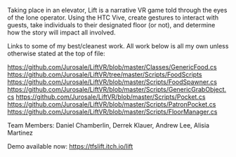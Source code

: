 Taking place in an elevator, Lift is a narrative VR game told through the eyes of the lone operator. Using the HTC Vive, create gestures to interact with guests, take individuals to their designated floor (or not), and determine how the story will impact all involved. 

Links to some of my best/cleanest work. All work below is all my own unless otherwise stated at the top of file:

https://github.com/Jurosale/LiftVR/blob/master/Classes/GenericFood.cs
https://github.com/Jurosale/LiftVR/tree/master/Scripts/FoodScripts
https://github.com/Jurosale/LiftVR/blob/master/Scripts/FoodSpawner.cs
https://github.com/Jurosale/LiftVR/blob/master/Scripts/GenericGrabObject.cs
https://github.com/Jurosale/LiftVR/blob/master/Scripts/Pocket.cs
https://github.com/Jurosale/LiftVR/blob/master/Scripts/PatronPocket.cs
https://github.com/Jurosale/LiftVR/blob/master/Scripts/FloorManager.cs

Team Members:
Daniel Chamberlin,
Derrek Klauer,
Andrew Lee,
Alisia Martinez

Demo available now:
https://tfslift.itch.io/lift
